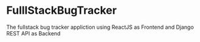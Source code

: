 # FulllStackBugTracker
The fullstack bug tracker appliction using ReactJS as Frontend and Django REST API as Backend
